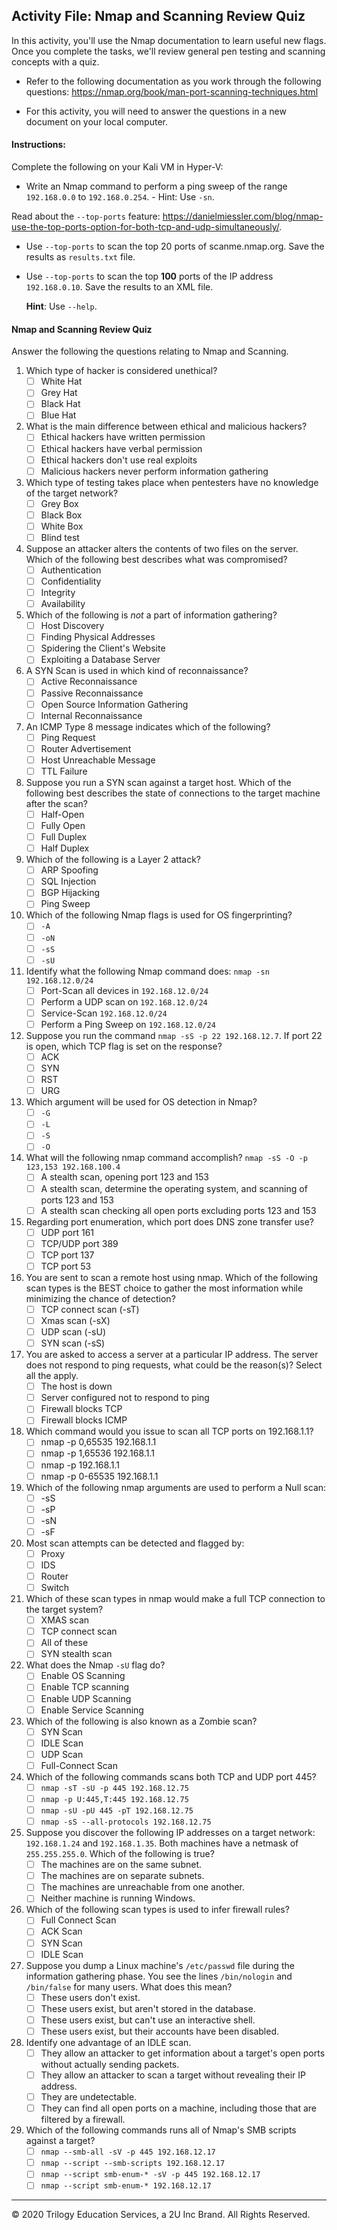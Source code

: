 ## Activity File: Nmap and Scanning Review Quiz 

In this activity, you'll use the Nmap documentation to learn useful new flags. Once you complete the tasks, we'll review general pen testing and scanning concepts with a quiz.  

- Refer to the following documentation as you work through the following questions: <https://nmap.org/book/man-port-scanning-techniques.html>

- For this activity, you will need to answer the questions in a new document on your local computer. 

#### Instructions:

Complete the following on your Kali VM in Hyper-V:

- Write an Nmap command to perform a ping sweep of the range `192.168.0.0` to `192.168.0.254`.
      - Hint: Use `-sn`.

Read about the `--top-ports` feature: <https://danielmiessler.com/blog/nmap-use-the-top-ports-option-for-both-tcp-and-udp-simultaneously/>.

- Use `--top-ports` to scan the top 20 ports of scanme.nmap.org. Save the results as `results.txt` file.


- Use `--top-ports` to scan the top **100** ports of the IP address `192.168.0.10`. Save the results to an XML file.

    **Hint**: Use `--help`.
  

#### Nmap and Scanning Review Quiz

Answer the following the questions relating to Nmap and Scanning. 

1. Which type of hacker is considered unethical?
    - [ ] White Hat
    - [ ] Grey Hat
    - [ ] Black Hat
    - [ ] Blue Hat
    
2. What is the main difference between ethical and malicious hackers?
    - [ ] Ethical hackers have written permission
    - [ ] Ethical hackers have verbal permission
    - [ ] Ethical hackers don't use real exploits
    - [ ] Malicious hackers never perform information gathering
	
3. Which type of testing takes place when pentesters have no knowledge of the target network?
    - [ ] Grey Box
    - [ ] Black Box
    - [ ] White Box
    - [ ] Blind test

4. Suppose an attacker alters the contents of two files on the server. Which of the following best describes what was compromised?
    - [ ] Authentication
    - [ ] Confidentiality
    - [ ] Integrity
    - [ ] Availability
    
5. Which of the following is _not_ a part of information gathering?
    - [ ] Host Discovery
    - [ ] Finding Physical Addresses
    - [ ] Spidering the Client's Website
    - [ ] Exploiting a Database Server

6. A SYN Scan is used in which kind of reconnaissance?
    - [ ] Active Reconnaissance
    - [ ] Passive Reconnaissance
    - [ ] Open Source Information Gathering
    - [ ] Internal Reconnaissance

7. An ICMP Type 8 message indicates which of the following?
    - [ ] Ping Request
    - [ ] Router Advertisement
    - [ ] Host Unreachable Message
    - [ ] TTL Failure
  
8. Suppose you run a SYN scan against a target host. Which of the following best describes the state of connections to the target machine after the scan?
    - [ ] Half-Open
    - [ ] Fully Open
    - [ ] Full Duplex
    - [ ] Half Duplex

9. Which of the following is a Layer 2 attack?
    - [ ] ARP Spoofing
    - [ ] SQL Injection
    - [ ] BGP Hijacking
    - [ ] Ping Sweep
    
10. Which of the following Nmap flags is used for OS fingerprinting?
    - [ ] `-A`
    - [ ] `-oN`
    - [ ] `-sS`
    - [ ] `-sU`

11. Identify what the following Nmap command does: `nmap -sn 192.168.12.0/24`
    - [ ] Port-Scan all devices in `192.168.12.0/24`
    - [ ] Perform a UDP scan on `192.168.12.0/24`
    - [ ] Service-Scan `192.168.12.0/24`
    - [ ] Perform a Ping Sweep on `192.168.12.0/24`

12. Suppose you run the command `nmap -sS -p 22 192.168.12.7`. If port 22 is open, which TCP flag is set on the response?
    - [ ] ACK
    - [ ] SYN
    - [ ] RST
    - [ ] URG
    
13.  Which argument will be used for OS detection in Nmap?
     - [ ] `-G`
     - [ ] `-L`
     - [ ] `-S`
     - [ ] `-O`  

14. What will the following nmap command accomplish? `nmap -sS -O -p 123,153 192.168.100.4`
    - [ ] A stealth scan, opening port 123 and 153
    - [ ] A stealth scan, determine the operating system, and scanning of ports 123 and 153
    - [ ] A stealth scan checking all open ports excluding ports 123 and 153
      
15. Regarding port enumeration, which port does DNS zone transfer use?
    - [ ] UDP port 161
    - [ ] TCP/UDP port 389
    - [ ] TCP port 137
    - [ ] TCP port 53  

16. You are sent to scan a remote host using nmap. Which of the following scan types is the BEST choice to gather the most information while minimizing the chance of detection?
    - [ ] TCP connect scan (-sT)
    - [ ] Xmas scan (-sX)
    - [ ] UDP scan (-sU)
    - [ ] SYN scan (-sS)  

17. You are asked to access a server at a particular IP address. The server does not respond to ping requests, what could be the reason(s)? Select all the apply.
    - [ ] The host is down 
    - [ ] Server configured not to respond to ping 
    - [ ] Firewall blocks TCP
    - [ ] Firewall blocks ICMP  
    
18. Which command would you issue to scan all TCP ports on 192.168.1.1?
    - [ ] nmap -p 0,65535 192.168.1.1
    - [ ] nmap -p 1,65536 192.168.1.1
    - [ ] nmap -p 192.168.1.1
    - [ ] nmap -p 0-65535 192.168.1.1  

19. Which of the following nmap arguments are used to perform a Null scan:
    - [ ] -sS
    - [ ] -sP
    - [ ] -sN  
    - [ ] -sF

20. Most scan attempts can be detected and flagged by:
    - [ ] Proxy
    - [ ] IDS 
    - [ ] Router
    - [ ] Switch

21. Which of these scan types in nmap would make a full TCP connection to the target system?
    - [ ] XMAS scan
    - [ ] TCP connect scan 
    - [ ] All of these
    - [ ] SYN stealth scan

22. What does the Nmap `-sU` flag do?
    - [ ] Enable OS Scanning
    - [ ] Enable TCP scanning
    - [ ] Enable UDP Scanning
    - [ ] Enable Service Scanning

23. Which of the following is also known as a Zombie scan?
    - [ ] SYN Scan
    - [ ] IDLE Scan
    - [ ] UDP Scan
    - [ ] Full-Connect Scan

24. Which of the following commands scans both TCP and UDP port 445?
    - [ ] `nmap -sT -sU -p 445 192.168.12.75`
    - [ ] `nmap -p U:445,T:445 192.168.12.75`
    - [ ] `nmap -sU -pU 445 -pT 192.168.12.75 `
    - [ ] `nmap -sS --all-protocols 192.168.12.75 `

25. Suppose you discover the following IP addresses on a target network: `192.168.1.24` and `192.168.1.35`. Both machines have a netmask of `255.255.255.0`. Which of the following is true?
    - [ ] The machines are on the same subnet.
    - [ ] The machines are on separate subnets.
    - [ ] The machines are unreachable from one another.
    - [ ] Neither machine is running Windows.

26. Which of the following scan types is used to infer firewall rules?
    - [ ] Full Connect Scan
    - [ ] ACK Scan
    - [ ] SYN Scan
    - [ ] IDLE Scan

27. Suppose you dump a Linux machine's `/etc/passwd` file during the information gathering phase. You see the lines `/bin/nologin` and `/bin/false` for many users. What does this mean?
    - [ ] These users don't exist.
    - [ ] These users exist, but aren't stored in the database.
    - [ ] These users exist, but can't use an interactive shell.
    - [ ] These users exist, but their accounts have been disabled. 

28. Identify one advantage of an IDLE scan.
    - [ ] They allow an attacker to get information about a target's open ports without actually sending packets.
    - [ ] They allow an attacker to scan a target without revealing their IP address.
    - [ ] They are undetectable.
    - [ ] They can find all open ports on a machine, including those that are filtered by a firewall.

29. Which of the following commands runs all of Nmap's SMB scripts against a target?
    - [ ] `nmap --smb-all -sV -p 445 192.168.12.17`
    - [ ] `nmap --script --smb-scripts 192.168.12.17`
    - [ ] `nmap --script smb-enum-* -sV -p 445 192.168.12.17`
    - [ ] `nmap --script smb-enum-* 192.168.12.17`

____

&copy; 2020 Trilogy Education Services, a 2U Inc Brand.   All Rights Reserved.
    
